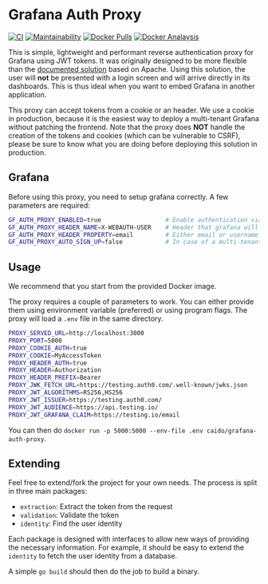 # Grafana Auth Proxy
[![CI](https://github.com/caido/grafana-auth-proxy/workflows/CI/badge.svg)](https://github.com/caido/grafana-auth-proxy/actions?query=workflow%3ACI)
[![Maintainability](https://api.codeclimate.com/v1/badges/0bad80ade3fec5f8c33f/maintainability)](https://codeclimate.com/github/caido/grafana-auth-proxy/maintainability)
[![Docker Pulls](https://img.shields.io/docker/pulls/caido/grafana-auth-proxy)](https://hub.docker.com/r/caido/grafana-auth-proxy)
[![Docker Analaysis](https://images.microbadger.com/badges/image/caido/grafana-auth-proxy.svg)](https://microbadger.com/images/caido/grafana-auth-proxy)

This is simple, lightweight and performant reverse authentication proxy for Grafana using JWT tokens.
It was originally designed to be more flexible than the [documented solution](https://grafana.com/docs/grafana/latest/auth/auth-proxy/) based on Apache.
Using this solution, the user will **not** be presented with a login screen and will arrive directly in its dashboards.
This is thus ideal when you want to embed Grafana in another application.

This proxy can accept tokens from a cookie or an header. We use a cookie in production, because it is the easiest way to deploy a multi-tenant Grafana without patching the frontend.
Note that the proxy does **NOT** handle the creation of the tokens and cookies (which can be vulnerable to CSRF), please be sure to know what you are doing before deploying this solution in production.

## Grafana
Before using this proxy, you need to setup grafana correctly. A few parameters are required:
```bash
GF_AUTH_PROXY_ENABLED=true                  # Enable authentication via a proxy
GF_AUTH_PROXY_HEADER_NAME=X-WEBAUTH-USER    # Header that grafana will expect (do not change)
GF_AUTH_PROXY_HEADER_PROPERTY=email         # Either email or username depending on what will be in the token
GF_AUTH_PROXY_AUTO_SIGN_UP=false            # In case of a multi-tenant system, make sure to disable auto sign up
```

## Usage
We recommend that you start from the provided Docker image.

The proxy requires a couple of parameters to work. You can either provide them using environment variable (preferred) or using program flags.
The proxy will load a `.env` file in the same directory.
```bash
PROXY_SERVED_URL=http://localhost:3000                                  # Grafana URL (usually this will not change)
PROXY_PORT=5000                                                         # Proxy on which the proxy will listen to (all interfaces)
PROXY_COOKIE_AUTH=true                                                  # Enable Cookie authentication
PROXY_COOKIE=MyAccessToken                                              # The name of the cookie containing the JWT token
PROXY_HEADER_AUTH=true                                                  # Enable Header authentication
PROXY_HEADER=Authorization                                              # (Optional) The name of the header containing the JWT token
PROXY_HEADER_PREFIX=Bearer                                              # (Optional) Prefix of the header value to expect
PROXY_JWK_FETCH_URL=https://testing.auth0.com/.well-known/jwks.json     # URL to retrieve JWKs from
PROXY_JWT_ALGORITHMS=RS256,HS256                                        # (Optional) Valid algorithms for the signature. Default=RS256
PROXY_JWT_ISSUER=https://testing.auth0.com/                             # The issuer of the JWT token
PROXY_JWT_AUDIENCE=https://api.testing.io/                              # The audience of the JWT token
PROXY_JWT_GRAFANA_CLAIM=https://testing.io/email                        # The claim to use in the token to authenticate the user (email or username)
```

You can then do `docker run -p 5000:5000 --env-file .env caido/grafana-auth-proxy`.

## Extending

Feel free to extend/fork the project for your own needs. The process is split in three main packages:
- `extraction`: Extract the token from the request
- `validation`: Validate the token
- `identity`: Find the user identity

Each package is designed with interfaces to allow new ways of providing the necessary information.
For example, it should be easy to extend the `identity` to fetch the user identity from a database.

A simple `go build` should then do the job to build a binary.
